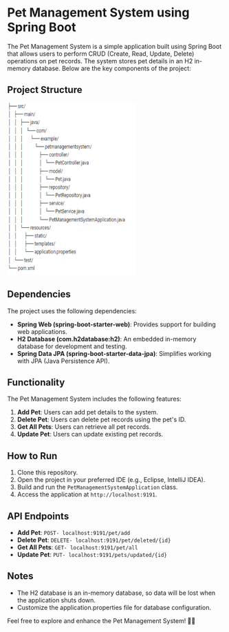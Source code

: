 # Pet Management System using Spring Boot

The Pet Management System is a simple application built using Spring Boot that allows users to perform CRUD (Create, Read, Update, Delete) operations on pet records. The system stores pet details in an H2 in-memory database. Below are the key components of the project:

## Project Structure

<img src="https://github.com/Abhishek1061/Pet_Management_System_Project/blob/master/File_Structure/Structure.png" width=300, height=400>

## Dependencies

The project uses the following dependencies:

- **Spring Web (spring-boot-starter-web)**: Provides support for building web applications.
- **H2 Database (com.h2database:h2)**: An embedded in-memory database for development and testing.
- **Spring Data JPA (spring-boot-starter-data-jpa)**: Simplifies working with JPA (Java Persistence API).

## Functionality

The Pet Management System includes the following features:

1. **Add Pet**: Users can add pet details to the system.
2. **Delete Pet**: Users can delete pet records using the pet's ID.
3. **Get All Pets**: Users can retrieve all pet records.
4. **Update Pet**: Users can update existing pet records.

## How to Run

1. Clone this repository.
2. Open the project in your preferred IDE (e.g., Eclipse, IntelliJ IDEA).
3. Build and run the `PetManagementSystemApplication` class.
4. Access the application at `http://localhost:9191`.

## API Endpoints

- **Add Pet**: `POST- localhost:9191/pet/add`
- **Delete Pet**: `DELETE- localhost:9191/pet/deleted/{id}`
- **Get All Pets**: `GET- localhost:9191/pet/all`
- **Update Pet**: `PUT- localhost:9191/pets/updated/{id}`

## Notes

- The H2 database is an in-memory database, so data will be lost when the application shuts down.
- Customize the application.properties file for database configuration.

Feel free to explore and enhance the Pet Management System! 🐾🌟
